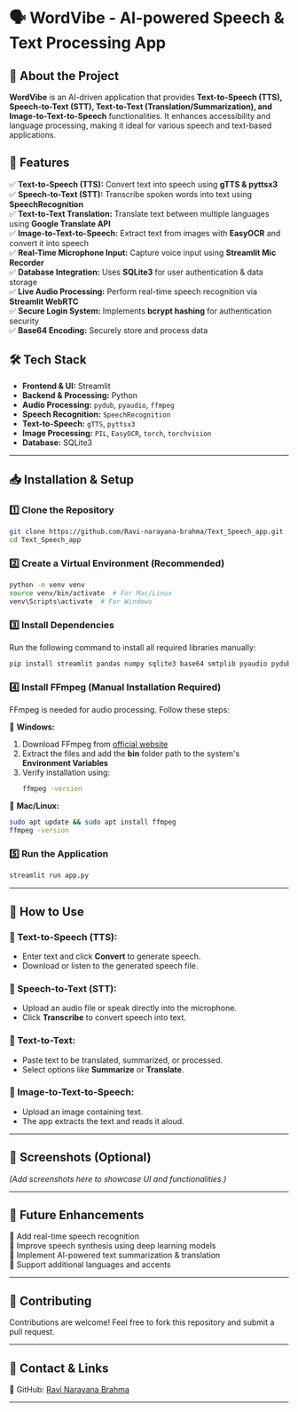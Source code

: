 # **🗣️ WordVibe - AI-powered Speech & Text Processing App**  

## **📌 About the Project**  
**WordVibe** is an AI-driven application that provides **Text-to-Speech (TTS), Speech-to-Text (STT), Text-to-Text (Translation/Summarization), and Image-to-Text-to-Speech** functionalities. It enhances accessibility and language processing, making it ideal for various speech and text-based applications.  

## **🚀 Features**  
✅ **Text-to-Speech (TTS):** Convert text into speech using **gTTS & pyttsx3**  
✅ **Speech-to-Text (STT):** Transcribe spoken words into text using **SpeechRecognition**  
✅ **Text-to-Text Translation:** Translate text between multiple languages using **Google Translate API**  
✅ **Image-to-Text-to-Speech:** Extract text from images with **EasyOCR** and convert it into speech  
✅ **Real-Time Microphone Input:** Capture voice input using **Streamlit Mic Recorder**  
✅ **Database Integration:** Uses **SQLite3** for user authentication & data storage  
✅ **Live Audio Processing:** Perform real-time speech recognition via **Streamlit WebRTC**  
✅ **Secure Login System:** Implements **bcrypt hashing** for authentication security  
✅ **Base64 Encoding:** Securely store and process data  

## **🛠️ Tech Stack**  
- **Frontend & UI:** Streamlit  
- **Backend & Processing:** Python  
- **Audio Processing:** `pydub`, `pyaudio`, `ffmpeg`  
- **Speech Recognition:** `SpeechRecognition`  
- **Text-to-Speech:** `gTTS`, `pyttsx3`  
- **Image Processing:** `PIL`, `EasyOCR`, `torch`, `torchvision`  
- **Database:** SQLite3  

---

## **📥 Installation & Setup**  

### **1️⃣ Clone the Repository**  
```bash
git clone https://github.com/Ravi-narayana-brahma/Text_Speech_app.git
cd Text_Speech_app
```  

### **2️⃣ Create a Virtual Environment (Recommended)**  
```bash
python -m venv venv
source venv/bin/activate  # For Mac/Linux
venv\Scripts\activate  # For Windows
```  

### **3️⃣ Install Dependencies**  
Run the following command to install all required libraries manually:  
```bash
pip install streamlit pandas numpy sqlite3 base64 smtplib pyaudio pydub SpeechRecognition gTTS pyttsx3 streamlit-mic-recorder streamlit-webrtc ffmpeg torch==2.6.0 torchvision==0.21.0 easyocr pillow av bcrypt googletrans==4.0.0-rc1
```  

### **4️⃣ Install FFmpeg (Manual Installation Required)**  
FFmpeg is needed for audio processing. Follow these steps:  

🔹 **Windows:**  
1. Download FFmpeg from [official website](https://ffmpeg.org/download.html)  
2. Extract the files and add the **bin** folder path to the system's **Environment Variables**  
3. Verify installation using:  
   ```bash
   ffmpeg -version
   ```  

🔹 **Mac/Linux:**  
```bash
sudo apt update && sudo apt install ffmpeg
ffmpeg -version
```  

### **5️⃣ Run the Application**  
```bash
streamlit run app.py
```  

---

## **🎯 How to Use**  

### **🔹 Text-to-Speech (TTS):**  
- Enter text and click **Convert** to generate speech.  
- Download or listen to the generated speech file.  

### **🔹 Speech-to-Text (STT):**  
- Upload an audio file or speak directly into the microphone.  
- Click **Transcribe** to convert speech into text.  

### **🔹 Text-to-Text:**  
- Paste text to be translated, summarized, or processed.  
- Select options like **Summarize** or **Translate**.  

### **🔹 Image-to-Text-to-Speech:**  
- Upload an image containing text.  
- The app extracts the text and reads it aloud.  

---

## **📸 Screenshots (Optional)**  
*(Add screenshots here to showcase UI and functionalities.)*  

---

## **🔮 Future Enhancements**  
🚀 Add real-time speech recognition  
🚀 Improve speech synthesis using deep learning models  
🚀 Implement AI-powered text summarization & translation  
🚀 Support additional languages and accents  

---

## **🤝 Contributing**  
Contributions are welcome! Feel free to fork this repository and submit a pull request.  

---

## **🔗 Contact & Links**  
🔗 GitHub: [Ravi Narayana Brahma](https://github.com/Ravi-narayana-brahma)  

---
